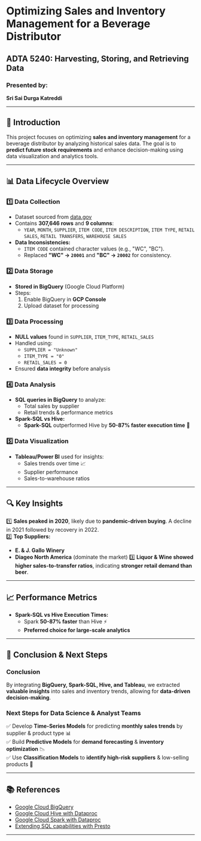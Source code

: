 # Optimizing Sales and Inventory Management for a Beverage Distributor

## ADTA 5240: Harvesting, Storing, and Retrieving Data

### **Presented by:**
**Sri Sai Durga Katreddi**

---

## 📌 Introduction
This project focuses on optimizing **sales and inventory management** for a beverage distributor by analyzing historical sales data. The goal is to **predict future stock requirements** and enhance decision-making using data visualization and analytics tools.

---

## 📊 Data Lifecycle Overview

### 1️⃣ **Data Collection**
- Dataset sourced from [data.gov](https://catalog.data.gov/dataset/warehouse-and-retail-sales)
- Contains **307,646 rows** and **9 columns**:
  - `YEAR`, `MONTH`, `SUPPLIER`, `ITEM CODE`, `ITEM DESCRIPTION`, `ITEM TYPE`, `RETAIL SALES`, `RETAIL TRANSFERS`, `WAREHOUSE SALES`
- **Data Inconsistencies:**
  - `ITEM CODE` contained character values (e.g., "WC", "BC").
  - Replaced **"WC" → `20001`** and **"BC" → `20002`** for consistency.

### 2️⃣ **Data Storage**
- **Stored in BigQuery** (Google Cloud Platform)
- Steps:
  1. Enable BigQuery in **GCP Console**
  2. Upload dataset for processing

### 3️⃣ **Data Processing**
- **NULL values** found in `SUPPLIER`, `ITEM_TYPE`, `RETAIL_SALES`
- Handled using:
  - `SUPPLIER = "Unknown"`
  - `ITEM_TYPE = "0"`
  - `RETAIL_SALES = 0`
- Ensured **data integrity** before analysis

### 4️⃣ **Data Analysis**
- **SQL queries in BigQuery** to analyze:
  - Total sales by supplier
  - Retail trends & performance metrics
- **Spark-SQL vs Hive:**
  - **Spark-SQL** outperformed Hive by **50-87% faster execution time** 🚀

### 5️⃣ **Data Visualization**
- **Tableau/Power BI** used for insights:
  - Sales trends over time 📈
  - Supplier performance
  - Sales-to-warehouse ratios

---

## 🔍 Key Insights
1️⃣ **Sales peaked in 2020**, likely due to **pandemic-driven buying**. A decline in 2021 followed by recovery in 2022.  
2️⃣ **Top Suppliers:**
   - **E. & J. Gallo Winery**
   - **Diageo North America** (dominate the market)
3️⃣ **Liquor & Wine showed higher sales-to-transfer ratios**, indicating **stronger retail demand than beer**.

---

## 📈 Performance Metrics
- **Spark-SQL vs Hive Execution Times:**
  - Spark **50-87% faster** than Hive ⚡
  - **Preferred choice for large-scale analytics**

---

## 🚀 Conclusion & Next Steps
### **Conclusion**
By integrating **BigQuery, Spark-SQL, Hive, and Tableau**, we extracted **valuable insights** into sales and inventory trends, allowing for **data-driven decision-making**.

### **Next Steps for Data Science & Analyst Teams**
✅ Develop **Time-Series Models** for predicting **monthly sales trends** by supplier & product type 📊  
✅ Build **Predictive Models** for **demand forecasting** & **inventory optimization** 📉  
✅ Use **Classification Models** to **identify high-risk suppliers** & low-selling products 🎯  

---

## 📚 References
- [Google Cloud BigQuery](https://cloud.google.com/bigquery)
- [Google Cloud Hive with Dataproc](https://cloud.google.com/dataproc-metastore/docs/use-hive)
- [Google Cloud Spark with Dataproc](https://cloud.google.com/dataproc-metastore/docs/use-spark)
- [Extending SQL capabilities with Presto](https://cloud.google.com/blog/products/data-analytics/extending-the-sql-capabilities-of-your-cloud-dataproc-cluster-with-the-presto-optional-component)

---

